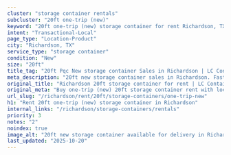 ```yaml
---
cluster: "storage container rentals"
subcluster: "20ft one-trip (new)"
keyword: "20ft one-trip (new) storage container for rent Richardson, TX"
intent: "Transactional-Local"
page_type: "Location-Product"
city: "Richardson, TX"
service_type: "storage container"
condition: "New"
size: "20ft"
title_tag: "20ft Pqc New storage container Sales in Richardson | LC Container"
meta_description: "20ft new storage container sales in Richardson. Fast delivery, competitive pricing. Serving storage containers area. Quote ID: S2I. Call (214) 524-4168 for your free quote today."
original_title: "Richardson 20ft storage container for rent | LC Container"
original_meta: "Buy one-trip (new) 20ft storage container rent with local delivery in Richardson, TX. LC Container — local Since 2003. Request a fast quote today."
url_slug: "/richardson/rent/20ft/storage-containers/one-trip-new"
h1: "Rent 20ft one-trip (new) storage container in Richardson"
internal_links: "/richardson/storage-containers/rentals"
priority: 3
notes: "2"
noindex: true
image_alt: "20ft new storage container available for delivery in Richardson"
last_updated: "2025-10-20"
---
```


<!-- TODO: Add unique city/inventory copy, images, and internal links here. -->
